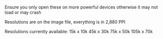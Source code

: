 Ensure you only open these on more powerful devices otherwise it may not load or may crash

Resolutions are on the image file, everything is in 2,880 PPI

Resolutions currently available:
15k x 10k
45k x 30k
75k x 50k
105k x 70k
